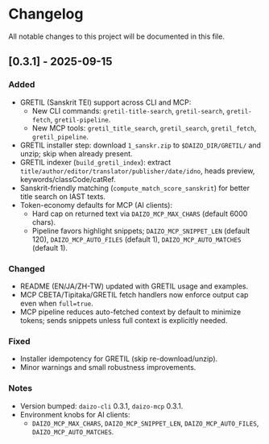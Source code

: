 # Changelog

All notable changes to this project will be documented in this file.

## [0.3.1] - 2025-09-15

### Added
- GRETIL (Sanskrit TEI) support across CLI and MCP:
  - New CLI commands: `gretil-title-search`, `gretil-search`, `gretil-fetch`, `gretil-pipeline`.
  - New MCP tools: `gretil_title_search`, `gretil_search`, `gretil_fetch`, `gretil_pipeline`.
- GRETIL installer step: download `1_sanskr.zip` to `$DAIZO_DIR/GRETIL/` and unzip; skip when already present.
- GRETIL indexer (`build_gretil_index`): extract `title/author/editor/translator/publisher/date/idno`, heads preview, keywords/classCode/catRef.
- Sanskrit-friendly matching (`compute_match_score_sanskrit`) for better title search on IAST texts.
- Token-economy defaults for MCP (AI clients):
  - Hard cap on returned text via `DAIZO_MCP_MAX_CHARS` (default 6000 chars).
  - Pipeline favors highlight snippets; `DAIZO_MCP_SNIPPET_LEN` (default 120), `DAIZO_MCP_AUTO_FILES` (default 1), `DAIZO_MCP_AUTO_MATCHES` (default 1).

### Changed
- README (EN/JA/ZH-TW) updated with GRETIL usage and examples.
- MCP CBETA/Tipitaka/GRETIL fetch handlers now enforce output cap even when `full=true`.
- MCP pipeline reduces auto-fetched context by default to minimize tokens; sends snippets unless full context is explicitly needed.

### Fixed
- Installer idempotency for GRETIL (skip re-download/unzip).
- Minor warnings and small robustness improvements.

### Notes
- Version bumped: `daizo-cli` 0.3.1, `daizo-mcp` 0.3.1.
- Environment knobs for AI clients:
  - `DAIZO_MCP_MAX_CHARS`, `DAIZO_MCP_SNIPPET_LEN`, `DAIZO_MCP_AUTO_FILES`, `DAIZO_MCP_AUTO_MATCHES`.

